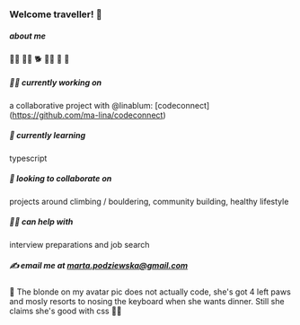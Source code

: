 ### Welcome traveller! 👋

##### about me
:climbing_woman: :woman_technologist: :dog2: :woman_cook: :thread: :dancer:

##### :woman_mechanic: currently working on 
a collaborative project with @linablum: [codeconnect] (https://github.com/ma-lina/codeconnect)

##### 🌱 currently learning 
typescript

##### :handshake: looking to collaborate on 
projects around climbing / bouldering, community building, healthy lifestyle

##### :genie_woman: can help with 
interview preparations and job search

##### :writing_hand: email me at marta.podziewska@gmail.com

:eyes: The blonde on my avatar pic does not actually code, she's got 4 left paws and mosly resorts to nosing the keyboard when she wants dinner. Still she claims she's good with css :woman_shrugging:
